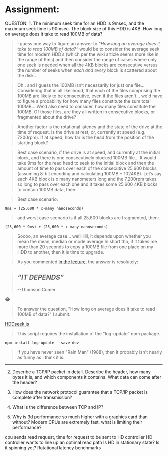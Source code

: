 # Assignment:

QUESTON: 1. The minimum seek time for an HDD is 9msec, and the maximum seek time is 90msec. The block size of this HDD is 4KB. How long on average does it take to read 100MB of data?

> I guess one way to figure an answer to *“How long on average does it take to read 100MB of data?“* would be to consider the average seek time for modern HDD’s (which per the wiki article seems more like in the range of 9ms) and then consider the range of cases where only one seek is needed when all the 4KB blocks are consecutive versus the number of seeks when *each and every* block is scattered about the disk…

> Oh.. and I guess the 100MB isn’t necessarily for just one file… Considering that in all likelihood, that each of the files comprising the 100MB are likely to be consecutive, even if the files aren't... we'd have to figure a probability for how many files constitute the sum total 100MB... We'd also need to consider, how many files constitute the 100MB. Of those files, are they all written in consecutive blocks, or fragmented about the drive?

> Another factor is the rotational latency and the state of the drive at the time of request. Is the drive at rest, or, currently at speed (e.g. 7200rpm). If at speed, how far is the head from the position of the starting block?

> Best case scenario, if the drive is at speed, and currently at the initial block, and there is one consecutively blocked 100MB file... It would take 9ms for the read head to seek to the initial block and then the amount of time to pass over each of the consecutive 25,600 blocks (assuming 8-bit encoding and calculating 100MB * 1024KB). Let’s say each 4KB block is x many nanometers long and the 7,200rpm takes so long to pass over each one and it takes some 25,600 4KB blocks to contain 100MB data, then:

> Best case scenario:

`9ms + (25,600 * x-many nanoseconds)`

> and worst case scenario is if all 25,600 blocks are fragmented, then:

`(25,600 * 9ms) + (25,600 * x-many nanoseconds)`

> Soooo, an average case... welllllllll, it depends upon whether you mean the mean, median or mode average In short tho, if it takes me more than 20 seconds to copy a 100MB file from one place on my HDD to another, then it is time to upgrade.

> As you commented [in the lecture](https://youtu.be/_ivSbOPoJNk?=49m47s), the answer is resolutely:

> *“IT DEPENDS”*
> --
> --Thomson Comer

:joy:

> To answer the question, "How long on average does it take to read 100MB of data?" I submit:

[HDDseek.js](HDDseek.js)

> This script requires the installation of the "log-update" npm package.

`npm install log-update --save-dev`

> If you have never seen "Rain Man" (1988), then it probably isn't nearly as funny as I think it is.


***
2. Describe a TCP/IP packet in detail. Describe the header, how many bytes it is, and which components it contains. What data can come after the header?

3. How does the network protocol guarantee that a TCP/IP packet is complete after transmission?

4. What is the difference between TCP and IP?

5. Why is 3d performance so much higher with a graphics card than without? Modern CPUs are extremely fast, what is limiting their performance?


cpu sends read request, time for request to be sent to HD controller
HD controller wants to line up an optimal read path
Is HD in stationary state? Is it spinning yet? Rotational latency
benchmarks
